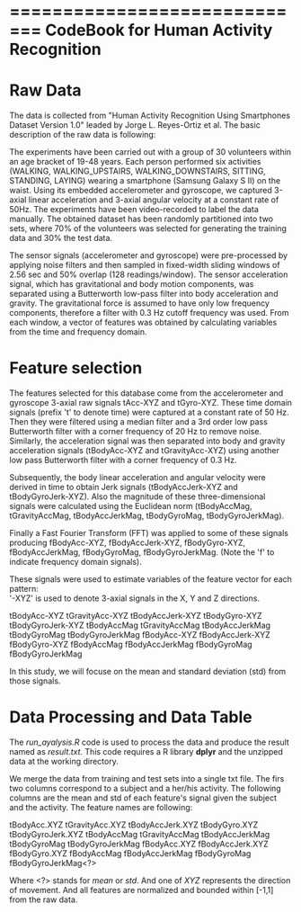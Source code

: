 =============================
CodeBook for Human Activity Recognition
=============================

# Raw Data
The data is collected from "Human Activity Recognition Using Smartphones Dataset
Version 1.0" leaded by Jorge L. Reyes-Ortiz et al.  The basic description of the raw data is following:

The experiments have been carried out with a group of 30 volunteers within an age bracket of 19-48 years. Each person performed six activities (WALKING, WALKING\_UPSTAIRS, WALKING\_DOWNSTAIRS, SITTING, STANDING, LAYING) wearing a smartphone (Samsung Galaxy S II) on the waist. Using its embedded accelerometer and gyroscope, we captured 3-axial linear acceleration and 3-axial angular velocity at a constant rate of 50Hz. The experiments have been video-recorded to label the data manually. The obtained dataset has been randomly partitioned into two sets, where 70% of the volunteers was selected for generating the training data and 30% the test data. 

The sensor signals (accelerometer and gyroscope) were pre-processed by applying noise filters and then sampled in fixed-width sliding windows of 2.56 sec and 50% overlap (128 readings/window). The sensor acceleration signal, which has gravitational and body motion components, was separated using a Butterworth low-pass filter into body acceleration and gravity. The gravitational force is assumed to have only low frequency components, therefore a filter with 0.3 Hz cutoff frequency was used. From each window, a vector of features was obtained by calculating variables from the time and frequency domain.

# Feature selection

The features selected for this database come from the accelerometer and gyroscope 3-axial raw signals tAcc-XYZ and tGyro-XYZ. These time domain signals (prefix 't' to denote time) were captured at a constant rate of 50 Hz. Then they were filtered using a median filter and a 3rd order low pass Butterworth filter with a corner frequency of 20 Hz to remove noise. Similarly, the acceleration signal was then separated into body and gravity acceleration signals (tBodyAcc-XYZ and tGravityAcc-XYZ) using another low pass Butterworth filter with a corner frequency of 0.3 Hz. 

Subsequently, the body linear acceleration and angular velocity were derived in time to obtain Jerk signals (tBodyAccJerk-XYZ and tBodyGyroJerk-XYZ). Also the magnitude of these three-dimensional signals were calculated using the Euclidean norm (tBodyAccMag, tGravityAccMag, tBodyAccJerkMag, tBodyGyroMag, tBodyGyroJerkMag). 

Finally a Fast Fourier Transform (FFT) was applied to some of these signals producing fBodyAcc-XYZ, fBodyAccJerk-XYZ, fBodyGyro-XYZ, fBodyAccJerkMag, fBodyGyroMag, fBodyGyroJerkMag. (Note the 'f' to indicate frequency domain signals). 

These signals were used to estimate variables of the feature vector for each pattern:  
'-XYZ' is used to denote 3-axial signals in the X, Y and Z directions.

tBodyAcc-XYZ
tGravityAcc-XYZ
tBodyAccJerk-XYZ
tBodyGyro-XYZ
tBodyGyroJerk-XYZ
tBodyAccMag
tGravityAccMag
tBodyAccJerkMag
tBodyGyroMag
tBodyGyroJerkMag
fBodyAcc-XYZ
fBodyAccJerk-XYZ
fBodyGyro-XYZ
fBodyAccMag
fBodyAccJerkMag
fBodyGyroMag
fBodyGyroJerkMag

In this study, we will focuse on the mean and standard deviation (std) from those signals.

# Data Processing and Data Table

The *run_ayalysis.R* code is used to process the data and produce the result named as *result.txt*.  This code requires a R library **dplyr** and the unzipped data at the working directory.

We merge the data from training and test sets into a single txt file.  The firs two columns correspond to a subject and a her/his activity.  The following columns are the mean and std of each feature's signal given the subject and the activity.  The feature names are following:

tBodyAcc<?>.XYZ
tGravityAcc<?>.XYZ
tBodyAccJerk<?>.XYZ
tBodyGyro<?>.XYZ
tBodyGyroJerk<?>.XYZ
tBodyAccMag<?>
tGravityAccMag<?>
tBodyAccJerkMag<?>
tBodyGyroMag<?>
tBodyGyroJerkMag<?>
fBodyAcc<?>.XYZ
fBodyAccJerk<?>.XYZ
fBodyGyro<?>.XYZ
fBodyAccMag<?>
fBodyAccJerkMag<?>
fBodyGyroMag<?>
fBodyGyroJerkMag<?>

Where <?> stands for *mean* or *std*.  And one of *XYZ* represents the direction of movement.  And all features are normalized and bounded within [-1,1] from the raw data.


